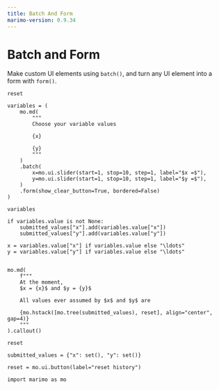 ```yaml
---
title: Batch And Form
marimo-version: 0.9.34
---
```


# Batch and Form
<!---->
Make custom UI elements using `batch()`, and turn any UI element
into a form with `form()`.

```{.python.marimo}
reset

variables = (
    mo.md(
        """
        Choose your variable values

        {x}

        {y}
        """
    )
    .batch(
        x=mo.ui.slider(start=1, stop=10, step=1, label="$x =$"),
        y=mo.ui.slider(start=1, stop=10, step=1, label="$y =$"),
    )
    .form(show_clear_button=True, bordered=False)
)

variables
```

```{.python.marimo}
if variables.value is not None:
    submitted_values["x"].add(variables.value["x"])
    submitted_values["y"].add(variables.value["y"])

x = variables.value["x"] if variables.value else "\ldots"
y = variables.value["y"] if variables.value else "\ldots"


mo.md(
    f"""
    At the moment,
    $x = {x}$ and $y = {y}$

    All values ever assumed by $x$ and $y$ are

    {mo.hstack([mo.tree(submitted_values), reset], align="center", gap=4)}
    """
).callout()
```

```{.python.marimo}
reset

submitted_values = {"x": set(), "y": set()}
```

```{.python.marimo}
reset = mo.ui.button(label="reset history")
```

```{.python.marimo}
import marimo as mo
```